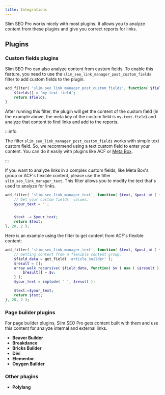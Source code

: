 ```yaml
---
title: Integrations
---
```


Slim SEO Pro works nicely with most plugins. It allows you to analyze content from these plugins and give you correct reports for links.

## Plugins

### Custom fields plugins

Slim SEO Pro can also analyze content from custom fields. To enable this feature, you need to use the `slim_seo_link_manager_post_custom_fields` filter to add custom fields to the plugin.

```php
add_filter( 'slim_seo_link_manager_post_custom_fields', function( $fields ) {
	$fields[] = 'my-text-field';
	return $fields;
}
```

After running this filter, the plugin will get the content of the custom field (in the example above, the meta key of the custom field is `my-text-field`) and analyze that content to find links and add to the reports.

:::info

The filter `slim_seo_link_manager_post_custom_fields` works with simple text custom field. So, we recommend using a text custom field to enter your content. You can do it easily with plugins like ACF or [Meta Box](https://metabox.io).

:::

If you want to analyze links in a complex custom fields, like Meta Box's group or ACF's flexible content, please use the filter `slim_seo_link_manager_text`. This filter allows you to modify the text that's used to analyze for links.

```php
add_filter( 'slim_seo_link_manager_text', function( $text, $post_id ) {
	// Get your custom fields' values.
	$your_text = '';


	$text .= $your_text;
	return $text;
}, 20, 2 );
```

Here is an example using the filter to get content from ACF's flexible content:

```php
add_filter( 'slim_seo_link_manager_text', function( $text, $post_id ) {
	// Getting content from a flexible content group.
	$field_data = get_field( 'article_builder' );
	$result = [];
	array_walk_recursive( $field_data, function( $v ) use ( &$result ) {
		$result[] = $v;
	} );
	$your_text = implode( ' ', $result );

	$text.=$your_text;
	return $text;
}, 20, 2 );
```

### Page builder plugins

For page builder plugins, Slim SEO Pro gets content built with them and use this content for analyze internal and external links.

- **Beaver Builder**
- **Breakdance**
- **Bricks Builder**
- **Divi**
- **Elementor**
- **Oxygen Builder**

### Other plugins

- **Polylang**